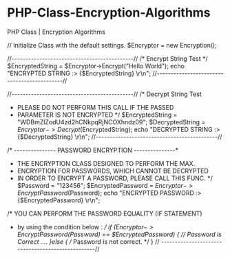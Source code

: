 # PHP-Class-Encryption-Algorithms
PHP Class | Encryption Algorithms

  // Initialize Class with the default settings.
  $Encryptor = new Encryption();

  //--------------------------------------------//
  /* Encrypt String Test */
    $EncryptedString =  $Encryptor->Encrypt("Hello World");
    echo "ENCRYPTED STRING :> {$EncryptedString} \r\n";
  //--------------------------------------------//


  //--------------------------------------------//
  /* Decrypt String Test
  * PLEASE DO NOT PERFORM THIS CALL IF THE PASSED
  * PARAMETER IS NOT ENCRYPTED */
    $EncryptedString = "WDBmZlZodU4zd2hCNkpqRjNCOXhndz09";
    $DecryptedString =  $Encryptor->Decrypt($EncryptedString);
    echo "DECRYPTED STRING :> {$DecryptedString} \r\n";
  //--------------------------------------------//



  /* --------------- PASSWORD ENCRYPTION ---------------*
  * THE ENCRYPTION CLASS DESIGNED TO PERFORM THE MAX.
  * ENCRYPTION FOR PASSWORDS, WHICH CANNOT BE DECRYPTED
  * IN ORDER TO ENCRYPT A PASSWORD, PLEASE CALL THIS FUNC.
  */
  $Password = "123456";
  $EncryptedPassword = $Encryptor->EncryptPassword($Password);
  echo "ENCRYPTED PASSWORD :> {$EncryptedPassword} \r\n";

  /* YOU CAN PERFORM THE PASSWORD EQUALITY (IF STATEMENT)
   * by using the condition below : */
   if ($Encryptor->EncryptPassword($Password) == $EncryptedPassword)
    {
      // Password is Correct ....
    }else { /* Password is not correct. */ }
  // --------------------------------------------------//
